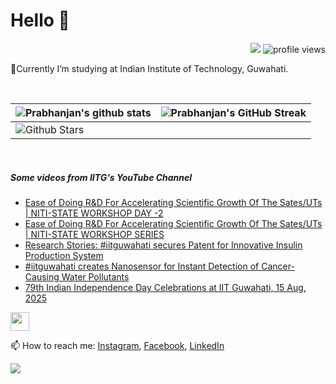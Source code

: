 <h1> Hello 👋  </h1>
<p align='center'>
</p>
<p align="right">
  <img src="https://img.shields.io/github/forks/prabhanjan-jadhav/prabhanjan-jadhav?style=social"></img>
  <img src="https://gpvc.arturio.dev/prabhanjan-jadhav" alt="profile views">
</p>


🏫Currently I’m studying at Indian Institute of Technology, Guwahati. 


<br>

| ![Prabhanjan's github stats](https://github-readme-stats.vercel.app/api?username=prabhanjan-jadhav&show_icons=true&theme=tokyonight) | ![Prabhanjan's GitHub Streak](https://github-readme-streak-stats.herokuapp.com/?user=prabhanjan-jadhav&theme=tokyonight) |
| --- | --- |
| ![Github Stars](https://github-readme-stats.vercel.app/api?username=prabhanjan-jadhav&show_icons=true&locale=en&count_private=true&hide_rank=true&custom_title=My%20GitHub%20Stats&disable_animations=true&theme=tokyonight)

<br>


##### Some videos from IITG's YouTube Channel
<!-- YOUTUBE-VIDEOS-LIST:START -->
- [Ease of Doing R&amp;D For Accelerating Scientific Growth Of The Sates/UTs | NITI-STATE WORKSHOP DAY -2](https://www.youtube.com/watch?v=zT3UpOuKSuU)
- [Ease of Doing R&amp;D For Accelerating Scientific Growth Of The Sates/UTs | NITI-STATE WORKSHOP SERIES](https://www.youtube.com/watch?v=qKxo5lxTd9Q)
- [Research Stories: #iitguwahati secures Patent for Innovative Insulin Production System](https://www.youtube.com/watch?v=TyumZ8T8ShY)
- [#iitguwahati creates Nanosensor for Instant Detection of Cancer-Causing Water Pollutants](https://www.youtube.com/watch?v=J7dX9r-3LSc)
- [79th Indian Independence Day Celebrations at IIT Guwahati, 15 Aug, 2025](https://www.youtube.com/watch?v=hvS5o0Ksmgo)
<!-- YOUTUBE-VIDEOS-LIST:END -->
<p align="left">
<img src = "https://raw.githubusercontent.com/MartinHeinz/MartinHeinz/master/wave.gif" width = 30px>
</p>

📫 How to reach me: [Instagram](https://www.instagram.com/prabhanjanjadhav273/), [Facebook](https://www.facebook.com/profile.php?id=100075065617822), [LinkedIn](https://www.linkedin.com/in/prabhanjan-jadhav-18a176224/)

<p align="left">
  <img src="https://capsule-render.vercel.app/api?type=waving&color=gradient&height=60&section=footer&width=100"/>
</p>
<!--
**prabhanjan-jadhav/prabhanjan-jadhav** is a ✨ _special_ ✨ repository because its `README.md` (this file) appears on your GitHub profile.
